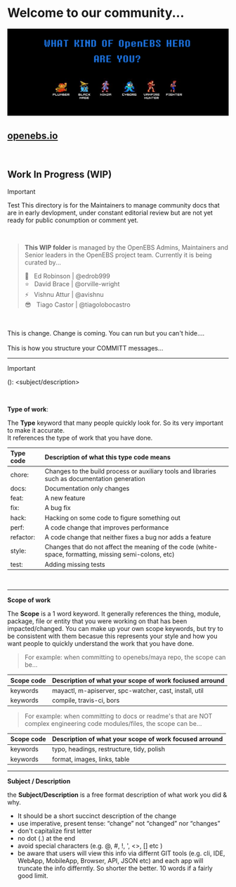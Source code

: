 # Welcome to our community...
[![OpenEBS Welcome Banner](/images/openebs_community_banner_retro_gamer.png)](https://www.openebs.io/)

## [openebs.io](https://www.openebs.io/)
<BR>

## Work In Progress (WIP) <BR>
> [!IMPORTANT]
> Test This directory is for the Maintainers to manage community docs that are in early devlopment, under constant editorial review but are not yet ready for public conumption or comment yet.<BR>
<BR>

> **This WIP folder** is managed by the OpenEBS Admins, Maintainers and Senior leaders in the OpenEBS project team.
> Currently it is being curated by... <BR>
>
> :rocket: &nbsp; Ed Robinson | @edrob999 <BR>
> :star: &nbsp; David Brace | @orville-wright <BR>
> :zap: &nbsp; Vishnu Attur | @avishnu <BR>
> :sunglasses: &nbsp; Tiago Castor | @tiagolobocastro <BR>

<BR>
<BR>
This is change. Change is coming. You can run but you can't hide....
<BR>
<BR>
This is how you structure your COMMITT messages...
<BR>

---
> [!IMPORTANT] 
> <type>  (<scope>): <subject/description>  <meta>
<BR>

**Type of work**: 

The **Type** keyword that many people quickly look for. So its very important to make it accurate.<BR>
It references the type of work that you have done. 

| Type code | Description of what this type code means |
| :---      | :---          |
| chore:    | Changes to the build process or auxiliary tools and libraries such as documentation generation |
| docs:     | Documentation only changes |
| feat:     | A new feature |
| fix:      | A bug fix     |
| hack:     | Hacking on some code to figure something out | 
| perf:     | A code change that improves performance |
| refactor: | A code change that neither fixes a bug nor adds a feature |
| style:    | Changes that do not affect the meaning of the code (white-space, formatting, missing semi-colons, etc) |
| test:     | Adding missing tests |
<BR>

---

**Scope of work**

The **Scope**  is a 1 word keyword. It generally references the thing, module, package, file or entity that you were working on that has been impacted/changed. You can make up your own scope keywords, but try to be consistent with them becasue this represents your style and how you want people to quickly understand the work that you have done.<BR>

> For example: when committing to openebs/maya repo, the scope can be...<BR>

| Scope  code | Description of what your scope of work fociused arround |
| :---        | :---                                                    |
| keywords    | mayactl, m-apiserver, spc-watcher, cast, install, util  |
| keywords    | compile, travis-ci, bors |

> For example: when committing to docs or readme's that are NOT complex engineering code modules/files, the scope can be...<BR>

| Scope  code | Description of what your scope of work focused arround |
| :---        | :---                                                    |
| keywords    | typo, headings, restructure, tidy, polish |
| keywords    | format, images, links, table |

---

**Subject / Description**

the **Subject/Description** is a free format description of what work you did & why.
- It should be a short succinct description of the change
- use imperative, present tense: “change” not “changed” nor “changes”
- don't capitalize first letter
- no dot (.) at the end
- avoid special characters (e.g.  @, #, !, ', <>, [] etc )
- be aware that users will view this info via differnt GIT tools (e.g. cli, IDE, WebApp, MobileApp, Browser, API, JSON etc) and each app will truncate the info differntly. So shorter the better. 10 words if a fairly good limit. 
<BR>